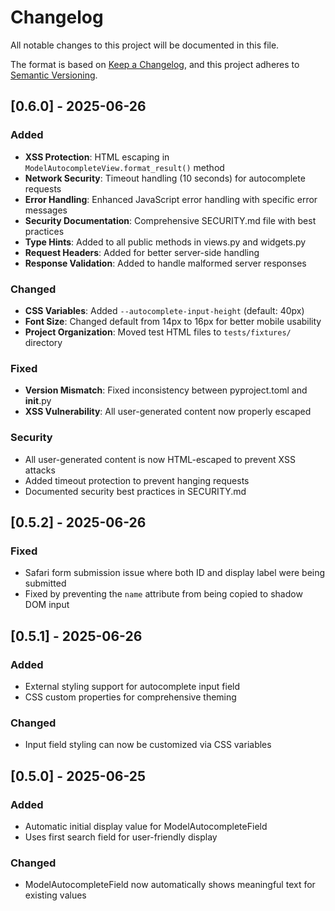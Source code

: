 # Changelog

All notable changes to this project will be documented in this file.

The format is based on [Keep a Changelog](https://keepachangelog.com/en/1.0.0/),
and this project adheres to [Semantic Versioning](https://semver.org/spec/v2.0.0.html).

## [0.6.0] - 2025-06-26

### Added

- **XSS Protection**: HTML escaping in `ModelAutocompleteView.format_result()` method
- **Network Security**: Timeout handling (10 seconds) for autocomplete requests
- **Error Handling**: Enhanced JavaScript error handling with specific error messages
- **Security Documentation**: Comprehensive SECURITY.md file with best practices
- **Type Hints**: Added to all public methods in views.py and widgets.py
- **Request Headers**: Added for better server-side handling
- **Response Validation**: Added to handle malformed server responses

### Changed

- **CSS Variables**: Added `--autocomplete-input-height` (default: 40px)
- **Font Size**: Changed default from 14px to 16px for better mobile usability
- **Project Organization**: Moved test HTML files to `tests/fixtures/` directory

### Fixed

- **Version Mismatch**: Fixed inconsistency between pyproject.toml and __init__.py
- **XSS Vulnerability**: All user-generated content now properly escaped

### Security

- All user-generated content is now HTML-escaped to prevent XSS attacks
- Added timeout protection to prevent hanging requests
- Documented security best practices in SECURITY.md

## [0.5.2] - 2025-06-26

### Fixed

- Safari form submission issue where both ID and display label were being submitted
- Fixed by preventing the `name` attribute from being copied to shadow DOM input

## [0.5.1] - 2025-06-26

### Added

- External styling support for autocomplete input field
- CSS custom properties for comprehensive theming

### Changed

- Input field styling can now be customized via CSS variables

## [0.5.0] - 2025-06-25

### Added

- Automatic initial display value for ModelAutocompleteField
- Uses first search field for user-friendly display

### Changed

- ModelAutocompleteField now automatically shows meaningful text for existing values
